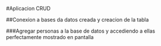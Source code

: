 #Aplicacion CRUD

##Conexion a bases da datos creada y creacion de la tabla

###Agregar personas a la base de datos y accediendo a ellas perfectamente mostrado en pantalla
